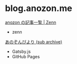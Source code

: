 # blog.anozon.me

[anozon の記事一覧 \| Zenn](https://zenn.dev/anozon)

- zenn

[あのぞんびより (sub archive)](https://blog.anozon.me)

- Gatsby.js
- GitHub Pages
